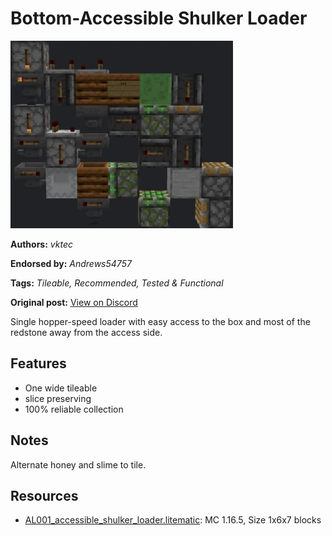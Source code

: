 # Bottom-Accessible Shulker Loader
<img alt="unknown.png" src="images/unknown.png?raw=1" height="300px">

**Authors:** *vktec*

**Endorsed by:** *Andrews54757*

**Tags:** *Tileable, Recommended, Tested & Functional*

**Original post:** [View on Discord](https://discord.com/channels/1375556143186837695/1388177440899207349)

Single hopper-speed loader with easy access to the box and most of the redstone away from the access side.

## Features
- One wide tileable
- slice preserving
- 100% reliable collection

## Notes
Alternate honey and slime to tile.

## Resources
- [AL001_accessible_shulker_loader.litematic](attachments/AL001_accessible_shulker_loader.litematic): MC 1.16.5, Size 1x6x7 blocks
